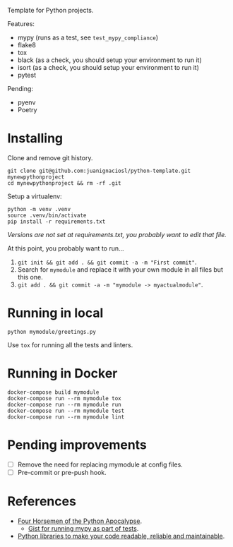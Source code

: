 Template for Python projects.

Features:

- mypy (runs as a test, see `test_mypy_compliance`)
- flake8
- tox
- black (as a check, you should setup your environment to run it)
- isort (as a check, you should setup your environment to run it)
- pytest

Pending:

- pyenv
- Poetry

# Installing

Clone and remove git history.

    git clone git@github.com:juanignaciosl/python-template.git mynewpythonproject
    cd mynewpythonproject && rm -rf .git

Setup a virtualenv:

    python -m venv .venv
    source .venv/bin/activate
    pip install -r requirements.txt

_Versions are not set at requirements.txt, you probably want to edit that file._

At this point, you probably want to run...
1. `git init && git add . && git commit -a -m "First commit"`.
2. Search for `mymodule` and replace it with your own module in all files but this one.
3. `git add . && git commit -a -m "mymodule -> myactualmodule"`.

# Running in local

    python mymodule/greetings.py

Use `tox` for running all the tests and linters.

# Running in Docker

    docker-compose build mymodule
    docker-compose run --rm mymodule tox
    docker-compose run --rm mymodule run
    docker-compose run --rm mymodule test
    docker-compose run --rm mymodule lint

# Pending improvements

- [ ] Remove the need for replacing mymodule at config files.
- [ ] Pre-commit or pre-push hook.

# References

- [Four Horsemen of the Python Apocalypse](https://blog.kartones.net/post/four-horsemen-python-apocalypse/).
    - [Gist for running mypy as part of tests](https://github.com/Kartones/finished-games/blob/a7ff4fd0de0bab8cea434956396da68064262a1d/finishedgames/test/test_linters.py).
- [Python libraries to make your code readable, reliable and maintainable](https://isaak.dev/2020/08/python-libraries-to-make-your-code-readable-and-maintainable).
